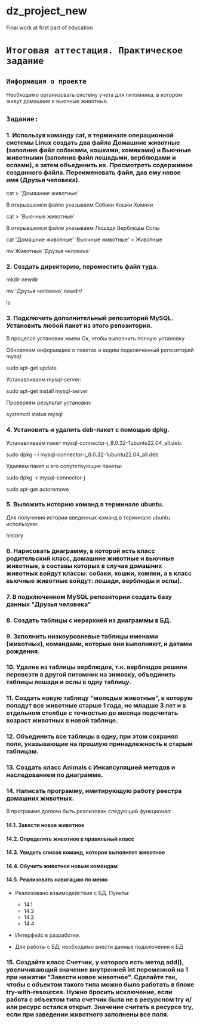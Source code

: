 # dz_project_new
Final work at first part of education

# `Итоговая аттестация. Практическое задание`

## `Информация о проекте`
Необходимо организовать систему учета для питомника, в котором живут домашние и вьючные животные.

## `Задание:`

### 1. Используя команду cat, в терминале операционной системы Linux создать два файла Домашние животные (заполнив файл собаками, кошками, хомяками) и Вьючные животными (заполнив файл лошадьми, верблюдами и ослами), а затем объединить их. Просмотреть содержимое созданного файла. Переименовать файл, дав ему новое имя (Друзья человека).

cat > 'Домашние животные'

В открывшемся файле указываем
Собаки
Кошки
Хомяки

cat > 'Вьючные животные'

В открывшемся файле указываем
Лошади
Верблюды
Ослы

cat 'Домашние животные' 'Вьючные животные' > Животные


mv Животные 'Друзья человека'


### 2. Создать директорию, переместить файл туда.

mkdir newdir

mv 'Друзья человека' newdir/

ls

### 3. Подключить дополнительный репозиторий MySQL. Установить любой пакет из этого репозитория.



В процессе установки жмем Ок, чтобы выполнить полную установку

Обновляем информацию о пакетах и видим подключенный репозиторий mysql:

sudo apt-get update

Устанавливаем mysql-server:

sudo apt-get install mysql-server

Проверяем результат установки:

systemctl status mysql

### 4. Установить и удалить deb-пакет с помощью dpkg.


Устанавливаем пакет mysql-connector-j_8.0.32-1ubuntu22.04_all.deb:

sudo dpkg - i mysql-connector-j_8.0.32-1ubuntu22.04_all.deb

Удаляем пакет и его сопутствующие пакеты:

sudo dpkg -r mysql-connector-j

sudo apt-get autoremove

### 5. Выложить историю команд в терминале ubuntu.

Для получения истории введенных команд в терминале ubuntu используем:

history

### 6. Нарисовать диаграмму, в которой есть класс родительский класс, домашние животные и вьючные животные, в составы которых в случае домашних животных войдут классы: собаки, кошки, хомяки, а в класс вьючные животные войдут: лошади, верблюды и ослы).


### 7. В подключенном MySQL репозитории создать базу данных "Друзья человека"

### 8. Создать таблицы с иерархией из диаграммы в БД.

### 9. Заполнить низкоуровневые таблицы именами (животных), командами, которые они выполняют, и датами рождения.

### 10. Удалив из таблицы верблюдов, т.к. верблюдов решили перевезти в другой питомник на зимовку, объединить таблицы лошади и ослы в одну таблицу.

### 11. Создать новую таблицу “молодые животные”, в которую попадут все животные старше 1 года, но младше 3 лет и в отдельном столбце с точностью до месяца подсчитать возраст животных в новой таблице.

### 12. Объединить все таблицы в одну, при этом сохраняя поля, указывающие на прошлую принадлежность к старым таблицам.


### 13. Создать класс Animals с Инкапсуляцией методов и наследованием по диаграмме.

### 14. Написать программу, имитирующую работу реестра домашних животных.
В программе должен быть реализован следующий функционал:

#### 14.1. Завести новое животное
#### 14.2. Определять животное в правильный класс
#### 14.3. Увидеть список команд, которое выполняет животное
#### 14.4. Обучить животное новым командам
#### 14.5. Реализовать навигацию по меню

- Реализовано взаимодействие с БД. Пункты: 
  - 14.1
  - 14.2
  - 14.3
  - 14.4 

- Интерфейс в разработке.

- Для работы с БД, необходимо внести данные подключения к БД

### 15. Создайте класс Счетчик, у которого есть метод add(), увеличивающий значение внутренней int переменной на 1 при нажатии "Завести новое животное". Сделайте так, чтобы с объектом такого типа можно было работать в блоке try-with-resources. Нужно бросить исключение, если работа с объектом типа счетчик была не в ресурсном try и/или ресурс остался открыт. Значение считать в ресурсе try, если при заведении животного заполнены все поля.